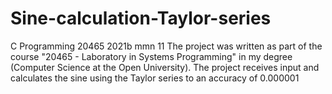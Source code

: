 # Sine-calculation-Taylor-series
C Programming 20465 2021b mmn 11
The project was written as part of the course "20465 - Laboratory in Systems Programming" in my degree (Computer Science at the Open University). 
The project receives input and calculates the sine using the Taylor series to an accuracy of 0.000001

